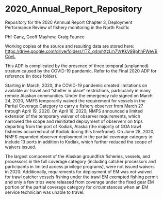 # 2020_Annual_Report_Repository

Repository for the 2020 Annnual Report Chapter 3, Deployment Performance Review of fishery monitoring in the North Pacific

Phil Ganz, Geoff Mayhew, Craig Faunce

Working copies of the source and resulting data are stored here: https://drive.google.com/drive/folders/1TZ_q4nmXzLih7VrKkV9BphhFWeVBCpvL


This ADP is complicated by the presence of three temporal (unplanned) stratum caused by the COVID-19 pandemic.  Refer to the Final 2020 ADP for reference (in docs folder).

Starting in March, 2020, the COVID-19 pandemic created limitations on available air travel and “shelter in place” restrictions, 
particularly in many remote Alaskan communities. Under the emergency rule signed on March 24, 2020, NMFS temporarily waived the requirement 
for vessels in the Partial Coverage Category to carry a fishery observer from March 27 through April 19, 2020. On April 18, 2020, NMFS announced 
a limited extension of the temporary waiver of observer requirements, which narrowed the scope and reinitiated deployment of observers on trips 
departing from the port of Kodiak, Alaska (the majority of GOA trawl fisheries occurred out of Kodiak during this timeframe). On June 28, 2020, 
NMFS expanded observer deployment in the partial coverage category to include 13 ports in addition to Kodiak, which further reduced the scope of 
waivers issued.

The largest component of the Alaskan groundfish fisheries, vessels, and processors in the full coverage category (including catcher processors and 
participants in limited access privilege programs), were not issued waivers in 2020. Additionally, requirements for deployment of EM was not waived 
for trawl catcher vessels fishing under the trawl EM exempted fishing permit and only a few trips were released from coverage under the fixed gear 
EM portion of the partial coverage category for circumstances when an EM service technician was unable to travel.


